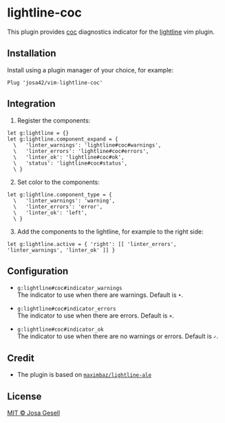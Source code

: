 # lightline-coc

This plugin provides [coc](https://github.com/neoclide/coc.nvim) diagnostics indicator for the [lightline](https://github.com/itchyny/lightline.vim) vim plugin.

## Installation

Install using a plugin manager of your choice, for example:

```viml
Plug 'josa42/vim-lightline-coc'
```

## Integration

1. Register the components:

```viml
let g:lightline = {}
let g:lightline.component_expand = {
  \   'linter_warnings': 'lightline#coc#warnings',
  \   'linter_errors': 'lightline#coc#errors',
  \   'linter_ok': 'lightline#coc#ok',
  \   'status': 'lightline#coc#status',
  \ }
```

2. Set color to the components:

```viml
let g:lightline.component_type = {
  \   'linter_warnings': 'warning',
  \   'linter_errors': 'error',
  \   'linter_ok': 'left',
  \ }
```

3. Add the components to the lightline, for example to the right side:

```viml
let g:lightline.active = { 'right': [[ 'linter_errors', 'linter_warnings', 'linter_ok' ]] }
```

## Configuration

* `g:lightline#coc#indicator_warnings`  
  The indicator to use when there are warnings. Default is `•`.

* `g:lightline#coc#indicator_errors`  
  The indicator to use when there are errors. Default is `×`.

* `g:lightline#coc#indicator_ok`  
  The indicator to use when there are no warnings or errors. Default is `✓`.

## Credit

* The plugin is based on [`maximbaz/lightline-ale`](https://github.com/maximbaz/lightline-ale)

## License

[MIT © Josa Gesell](LICENSE)
